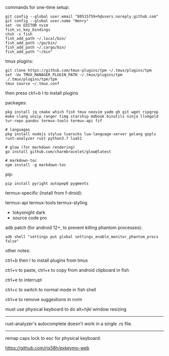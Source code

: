 commands for one-time setup:
```
git config --global user.email "80515759+h@users.noreply.github.com"
git config --global user.name "Henry"
set -Ux EDITOR nvim
fish_vi_key_bindings
chsh -s fish
fish_add_path ~/.local/bin/
fish_add_path ~/go/bin/
fish_add_path ~/.cargo/bin/
fish_add_path "~/bin"
```


tmux plugins:
```
git clone https://github.com/tmux-plugins/tpm ~/.tmux/plugins/tpm
set -Ux TMUX_MANAGER_PLUGIN_PATH ~/.tmux/plugins/tpm
./.tmux/plugins/tpm/tpm
tmux source ~/.tmux.conf
```
then press ctrl+b I to install plugins

packages:
```
pkg install jq cmake which fish tmux neovim yadm gh git wget ripgrep make clang unzip ranger timg starship mdbook binutils ninja llvmgold tur-repo pandoc termux-tools termux-api fzf

# languages
pkg install nodejs stylua luarocks lua-language-server golang gopls rust-analyzer rust python3.7 lua51

# glow (for markdown rendering)
go install github.com/charmbracelet/glow@latest

# markdown-toc
npm install -g markdown-toc
```

pip:
```
pip install pyright autopep8 pygments
```

termux-specific (install from f-droid):

termux-api termux-tools termux-styling
 - tokyonight dark
 - source code pro

adb patch (for android 12+, to prevent killing phantom processes):
```
adb shell "settings put global settings_enable_monitor_phantom_procs false"
```

other notes:

ctrl+b then I to install plugins from tmux

ctrl+v to paste, ctrl+x to copy from android clipboard in fish

ctrl+e to interrupt

ctrl+c to switch to normal mode in fish shell

ctrl+e to remove suggestions in nvim

must use physical keyboard to do alt+hjkl window resizing

---

rust-analyzer's autocomplete doesn't work in a single .rs file.

---

remap caps lock to esc for physical keyboard:

https://github.com/ris58h/exkeymo-web
